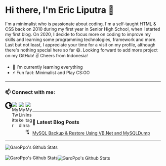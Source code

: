 # Hi there, I'm Eric Liputra 👋

I'm a minimalist who is passionate about coding. I'm a self-taught HTML & CSS back on 2010 during my first year in Senior High School, when I started my first blog. On 2020, I decide to focus more on coding to improve my skills and learning some programming technologies, framework and more. Last but not least, I appreciate your time for a visit on my profile, although there's nothing special here so far 😄. Looking forward to add more project on my GitHub! ✌️ Cheers from Indonesia!

- 🌱 I’m currently learning everything
- ⚡ Fun fact: Minimalist and Play CS:GO

---

### 📫 Connect with me:

[<img align="left" alt="My Website" width="22px" src="https://raw.githubusercontent.com/iconic/open-iconic/master/svg/globe.svg" />](https://www.ericliputra.com)
[<img align="left" alt="My Twitter" width="22px" src="https://cdn.jsdelivr.net/npm/simple-icons@v3/icons/facebook.svg" />](https://www.facebook.com/EricLiputra)
[<img align="left" alt="My LinkedIn" width="22px" src="https://cdn.jsdelivr.net/npm/simple-icons@v3/icons/linkedin.svg" />](https://www.linkedin.com/in/EricLiputra)
[<img align="left" alt="My Instagram" width="22px" src="https://cdn.jsdelivr.net/npm/simple-icons@v3/icons/instagram.svg" />](https://www.instagram.com/ericliputra/)

<br />

---

### 📕 Latest Blog Posts
- [MySQL Backup & Restore Using VB.Net and MySQLDump](https://ericliputra.com/project/mysql-backup-restore-vb-net-mysqldump/)

---

<img align="left" alt="GaroPpo's Github Stats" src="https://github-readme-stats.vercel.app/api?username=GaroPpo&show_icons=true" />
<br />
<br />
<img align="left" alt="GaroPpo's Github Stats" src="https://github-readme-stats.vercel.app/api/top-langs/?username=GaroPpo&layout=compact" />
<img align="center" alt="GaroPpo's Github Stats" src="https://github-readme-stats.vercel.app/api/pin/?username=GaroPpo&repo=Backup-Restore-MySQL-Using-VB.Net" />

<!--
**GaroPpo/GaroPpo** is a ✨ _special_ ✨ repository because its `README.md` (this file) appears on your GitHub profile.

Here are some ideas to get you started:

- 🔭 I’m currently working on ...
- 🌱 I’m currently learning ...
- 👯 I’m looking to collaborate on ...
- 🤔 I’m looking for help with ...
- 💬 Ask me about ...
- 📫 How to reach me: ...
- 😄 Pronouns: ...
- ⚡ Fun fact: ...

### Languages and Tools:

<img align="left" alt="Visual Studio Code" width="26px" src="https://raw.githubusercontent.com/github/explore/80688e429a7d4ef2fca1e82350fe8e3517d3494d/topics/visual-studio-code/visual-studio-code.png" />
<img align="left" alt="HTML5" width="26px" src="https://raw.githubusercontent.com/github/explore/80688e429a7d4ef2fca1e82350fe8e3517d3494d/topics/html/html.png" />
<img align="left" alt="CSS3" width="26px" src="https://raw.githubusercontent.com/github/explore/80688e429a7d4ef2fca1e82350fe8e3517d3494d/topics/css/css.png" />
<img align="left" alt="MySQL" width="26px" src="https://raw.githubusercontent.com/github/explore/80688e429a7d4ef2fca1e82350fe8e3517d3494d/topics/mysql/mysql.png" />
<img align="left" alt="GitHub" width="26px" src="https://raw.githubusercontent.com/github/explore/78df643247d429f6cc873026c0622819ad797942/topics/github/github.png" />

<br />

---

-->

